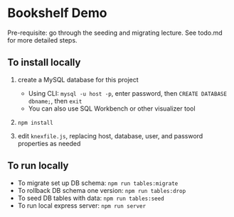# Bookshelf Demo

Pre-requisite: go through the seeding and migrating lecture. See todo.md for more detailed steps.

## To install locally

1. create a MySQL database for this project

   - Using CLI: `mysql -u host -p`, enter password, then `CREATE DATABASE dbname;`, then `exit`
   - You can also use SQL Workbench or other visualizer tool

2. `npm install`
3. edit `knexfile.js`, replacing host, database, user, and password properties as needed

## To run locally

- To migrate set up DB schema: `npm run tables:migrate`
- To rollback DB schema one version: `npm run tables:drop`
- To seed DB tables with data: `npm run tables:seed`
- To run local express server: `npm run server`
